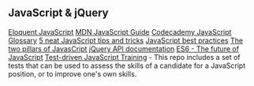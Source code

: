 ## JavaScript & jQuery

<a href="http://eloquentjavascript.net/" target="_blank">
Eloquent JavaScript</a>

<a href="https://developer.mozilla.org/en-US/docs/Web/JavaScript/Guide" target="_blank">
MDN JavaScript Guide</a>

<a href="https://www.codecademy.com/articles/glossary-javascript" target="_blank">
Codecademy JavaScript Glossary</a>

<a href="https://discussions.udacity.com/t/5-neat-javascript-tips-and-tricks-intermediate/25008" target="_blank">
5 neat JavaScript tips and tricks</a>

<a href="https://www.thinkful.com/learn/javascript-best-practices-1/" target="_blank">
JavaScript best practices</a>

<a href="https://medium.com/javascript-scene/the-two-pillars-of-javascript-ee6f3281e7f3" target="_blank">
The two pillars of JavasCript</a>

<a href="http://api.jquery.com/" target="_blank">
jQuery API documentation</a>

<a href="https://discussions.udacity.com/t/es6-the-future-of-javascript/28364" target="_blank">
ES6 - The future of JavaScript</a>

<a href="https://github.com/rmurphey/js-assessment" target="_blank">
Test-driven JavaScript Training</a> - This repo includes a set of tests that can be used to assess the skills of a candidate for a JavaScript position, or to improve one's own skills.

